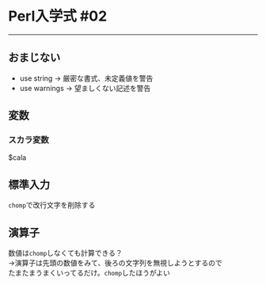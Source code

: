 # Perl入学式 #02
----------------

## おまじない

* use string -> 厳密な書式、未定義値を警告
* use warnings -> 望ましくない記述を警告

## 変数

### スカラ変数

$cala

## 標準入力

`chomp`で改行文字を削除する

## 演算子

数値は`chomp`しなくても計算できる？  
    →演算子は先頭の数値をみて、後ろの文字列を無視しようとするので  
    たまたまうまくいってるだけ。`chomp`したほうがよい

